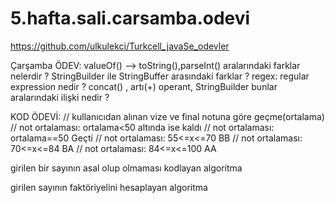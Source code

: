 # 5.hafta.sali.carsamba.odevi
https://github.com/ulkulekci/Turkcell_javaSe_odevler

Çarşamba ÖDEV: valueOf() --> toString(),parseInt() aralarındaki farklar nelerdir ? StringBuilder ile StringBuffer arasındaki farklar ? regex: regular expression nedir ? concat() , artı(+) operant, StringBuilder bunlar aralarındaki ilişki nedir ?

KOD ÖDEVİ: // kullanıcıdan alınan vize ve final notuna göre geçme(ortalama) // not ortalaması: ortalama<50 altında ise kaldı // not ortalaması: ortalama==50 Geçti // not ortalaması: 55<=x<=70 BB // not ortalaması: 70<=x<=84 BA // not ortalaması: 84<=x<=100 AA

girilen bir sayının asal olup olmaması kodlayan algoritma

girilen sayının faktöriyelini hesaplayan algoritma
